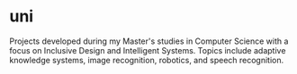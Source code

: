 # uni
Projects developed during my Master's studies in Computer Science with a focus on Inclusive Design and Intelligent Systems. Topics include adaptive knowledge systems, image recognition, robotics, and speech recognition.
